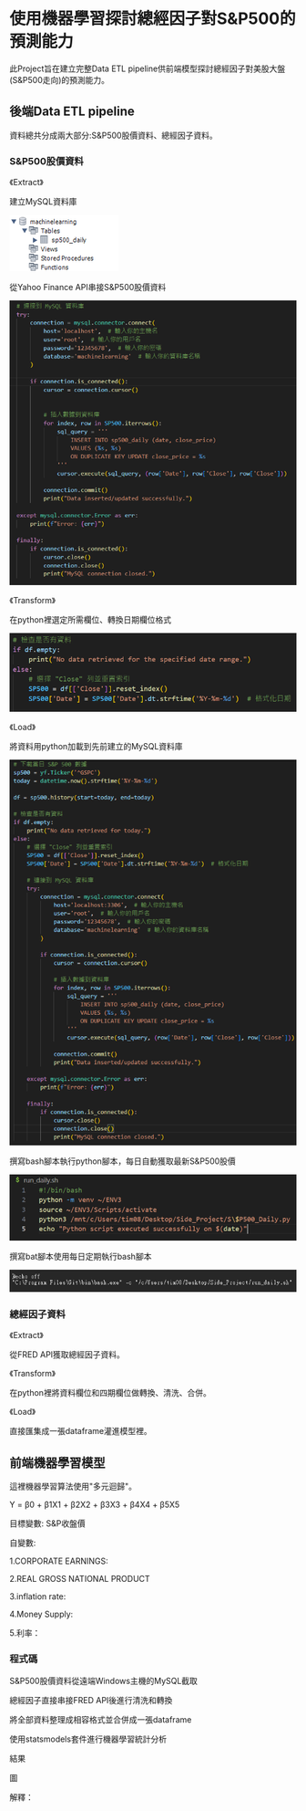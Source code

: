 # 使用機器學習探討總經因子對S&P500的預測能力

此Project旨在建立完整Data ETL pipeline供前端模型探討總經因子對美股大盤(S&P500走向)的預測能力。

## 後端Data ETL pipeline
資料總共分成兩大部分:S&P500股價資料、總經因子資料。

### S&P500股價資料

《Extract》

建立MySQL資料庫

![建立mysql](image/建立mysql.png)

從Yahoo Finance API串接S&P500股價資料

![sp500_Load](image/sp500_Load.png)

《Transform》

在python裡選定所需欄位、轉換日期欄位格式

![sp500_transform](image/sp500_transform.png)

《Load》

將資料用python加載到先前建立的MySQL資料庫

![python腳本](image/python腳本.png)

撰寫bash腳本執行python腳本，每日自動獲取最新S&P500股價

![bash腳本](image/bash腳本.png)

撰寫bat腳本使用每日定期執行bash腳本

![windows_bat](image/windows_bat.png)

### 總經因子資料

《Extract》

從FRED API獲取總經因子資料。

《Transform》

在python裡將資料欄位和四期欄位做轉換、清洗、合併。

《Load》

直接匯集成一張dataframe灌進模型裡。


## 前端機器學習模型

這裡機器學習算法使用"多元迴歸"。

Y = β0 + β1X1 + β2X2 + β3X3 + β4X4 + β5X5

目標變數:
S&P收盤價

自變數:

1.CORPORATE EARNINGS:

2.REAL GROSS NATIONAL PRODUCT

3.inflation rate:

4.Money Supply:

5.利率：


### 程式碼

S&P500股價資料從遠端Windows主機的MySQL截取


總經因子直接串接FRED API後進行清洗和轉換


將全部資料整理成相容格式並合併成一張dataframe


使用statsmodels套件進行機器學習統計分析


結果

圖

解釋：
























